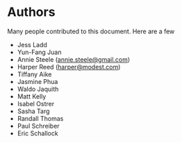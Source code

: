 # Authors

Many people contributed to this document. Here are a few

* Jess Ladd
* Yun-Fang Juan
* Annie Steele \([annie.steele@gmail.com](mailto:annie.steele@gmail.com)\)
* Harper Reed \([harper@modest.com](mailto:harper@modest.com)\)
* Tiffany Aike 
* Jasmine Phua
* Waldo Jaquith
* Matt Kelly
* Isabel Ostrer
* Sasha Targ
* Randall Thomas
* Paul Schreiber
* Eric Schallock

